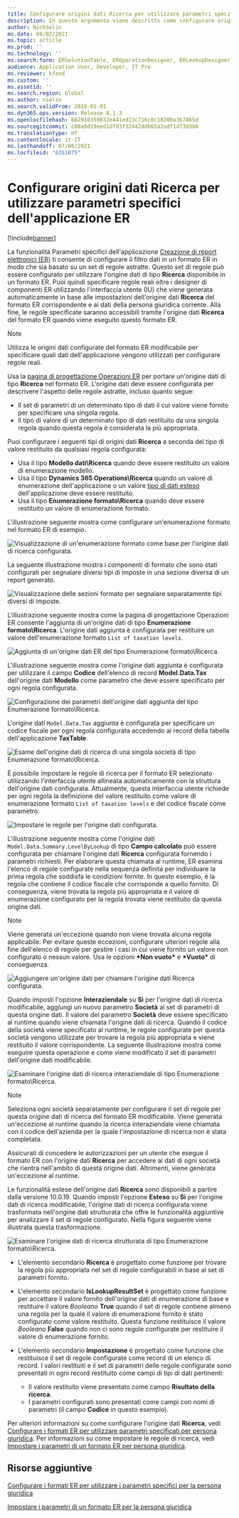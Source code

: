 ```yaml
---
title: Configurare origini dati Ricerca per utilizzare parametri specifici dell'applicazione ER
description: In questo argomento viene descritto come configurare origini dati Ricerca nei formati di Creazione di report elettronici (ER) per utilizzare parametri specifici dell'applicazione ER.
author: NickSelin
ms.date: 04/02/2021
ms.topic: article
ms.prod: ''
ms.technology: ''
ms.search.form: ERSolutionTable, EROperationDesigner, ERLookupDesigner, ERComponentLookupStructureEditing
audience: Application User, Developer, IT Pro
ms.reviewer: kfend
ms.custom: ''
ms.assetid: ''
ms.search.region: Global
ms.author: nselin
ms.search.validFrom: 2019-01-01
ms.dyn365.ops.version: Release 8.1.3
ms.openlocfilehash: 682910350832e441ed13c716c0c18200a3b7865d
ms.sourcegitcommit: c08a9d19eed1df03f32442ddb65a2adf1473d3b6
ms.translationtype: HT
ms.contentlocale: it-IT
ms.lasthandoff: 07/06/2021
ms.locfileid: "6351075"
---
```

# <a name="configure-lookup-data-sources-to-use-er-application-specific-parameters"></a>Configurare origini dati Ricerca per utilizzare parametri specifici dell'applicazione ER 

[!include[banner](../includes/banner.md)]

La funzionalità Parametri specifici dell'applicazione [Creazione di report elettronici (ER)](general-electronic-reporting.md) ti consente di configurare il filtro dati in un formato ER in modo che sia basato su un set di regole astratte. Questo set di regole può essere configurato per utilizzare l'origine dati di tipo **Ricerca** disponibile in un formato ER. Puoi quindi specificare regole reali oltre i designer di componenti ER utilizzando l'interfaccia utente (IU) che viene generata automaticamente in base alle impostazioni dell'origine dati **Ricerca** del formato ER corrispondente e ai dati della persona giuridica corrente. Alla fine, le regole specificate saranno accessibili tramite l'origine dati **Ricerca** del formato ER quando viene eseguito questo formato ER.

> [!NOTE]
> Utilizza le origini dati configurate del formato ER modificabile per specificare quali dati dell'applicazione vengono utilizzati per configurare regole reali.

Usa la [pagina di progettazione Operazioni ER](general-electronic-reporting.md#building-a-format-that-uses-a-data-model-as-a-base) per portare un'origine dati di tipo **Ricerca** nel formato ER. L'origine dati deve essere configurata per descrivere l'aspetto delle regole astratte, incluso quanto segue:

   - Il set di parametri di un determinato tipo di dati il cui valore viene fornito per specificare una singola regola.
   - Il tipo di valore di un determinato tipo di dati restituito da una singola regola quando questa regola è considerata la più appropriata.

Puoi configurare i seguenti tipi di origini dati **Ricerca** a seconda del tipo di valore restituito da qualsiasi regola configurata:

   - Usa il tipo **Modello dati\Ricerca** quando deve essere restituito un valore di enumerazione modello.
   - Usa il tipo **Dynamics 365 Operations\Ricerca** quando un valore di enumerazione dell'applicazione o un valore [tipo di dati esteso](../extensibility/extensible-edts.md) dell'applicazione deve essere restituito.
   - Usa il tipo **Enumerazione formato\Ricerca** quando deve essere restituito un valore di enumerazione formato.

L'illustrazione seguente mostra come configurare un'enumerazione formato nel formato ER di esempio.

   ![Visualizzazione di un'enumerazione formato come base per l'origine dati di ricerca configurata.](./media/er-lookup-data-sources-img1.gif)

La seguente illustrazione mostra i componenti di formato che sono stati configurati per segnalare diversi tipi di imposte in una sezione diversa di un report generato.

   ![Visualizzazione delle sezioni formato per segnalare separatamente tipi diversi di imposte.](./media/er-lookup-data-sources-img2.png)

L'illustrazione seguente mostra come la pagina di progettazione Operazioni ER consente l'aggiunta di un'origine dati di tipo **Enumerazione formato\Ricerca**.  L'origine dati aggiunta è configurata per restituire un valore dell'enumerazione formato `List of taxation levels`.

   ![Aggiunta di un'origine dati ER del tipo Enumerazione formato\Ricerca.](./media/er-lookup-data-sources-img3.gif)

L'illustrazione seguente mostra come l'origine dati aggiunta è configurata per utilizzare il campo **Codice** dell'elenco di record **Model.Data.Tax** dell'origine dati **Modello** come parametro che deve essere specificato per ogni regola configurata.

![Configurazione dei parametri dell'origine dati aggiunta del tipo Enumerazione formato\Ricerca.](./media/er-lookup-data-sources-img4.gif)

L'origine dati `Model.Data.Tax` aggiunta è configurata per specificare un codice fiscale per ogni regola configurata accedendo ai record della tabella dell'applicazione **TaxTable**.

   ![Esame dell'origine dati di ricerca di una singola società di tipo Enumerazione formato\Ricerca.](./media/er-lookup-data-sources-img5.gif)

È possibile impostare le regole di ricerca per il formato ER selezionato utilizzando l'interfaccia utente allineata automaticamente con la struttura dell'origine dati configurata. Attualmente, questa interfaccia utente richiede per ogni regola la definizione del valore restituito come valore di enumerazione formato `List of taxation levels` e del codice fiscale come parametro.

   ![Impostare le regole per l'origine dati configurata.](./media/er-lookup-data-sources-img6.gif)

L'illustrazione seguente mostra come l'origine dati `Model.Data.Summary.LevelByLookup` di tipo **Campo calcolato** può essere configurata per chiamare l'origine dati **Ricerca** configurata fornendo i parametri richiesti. Per elaborare questa chiamata al runtime, ER esamina l'elenco di regole configurate nella sequenza definita per individuare la prima regola che soddisfa le condizioni fornite. In questo esempio, è la regola che contiene il codice fiscale che corrisponde a quello fornito. Di conseguenza, viene trovata la regola più appropriata e il valore di enumerazione configurato per la regola trovata viene restituito da questa origine dati.

> [!NOTE]
> Viene generata un'eccezione quando non viene trovata alcuna regola applicabile. Per evitare queste eccezioni, configurare ulteriori regole alla fine dell'elenco di regole per gestire i casi in cui viene fornito un valore non configurato o nessun valore. Usa le opzioni **\*Non vuoto\*** e **\*Vuoto\*** di conseguenza.  
>
> ![Aggiungere un'origine dati per chiamare l'origine dati Ricerca configurata.](./media/er-lookup-data-sources-img7.png)

Quando imposti l'opzione **Interaziendale** su **Sì** per l'origine dati di ricerca modificabile, aggiungi un nuovo parametro **Società** al set di parametri di questa origine dati. Il valore del parametro **Società** deve essere specificato al runtime quando viene chiamata l'origine dati di ricerca. Quando il codice della società viene specificato al runtime, le regole configurate per questa società vengono utilizzate per trovare la regola più appropriata e viene restituito il valore corrispondente. La seguente illustrazione mostra come eseguire questa operazione e come viene modificato il set di parametri dell'origine dati modificabile.

   ![Esaminare l'origine dati di ricerca interaziendale di tipo Enumerazione formato\Ricerca.](./media/er-lookup-data-sources-img8.gif)

> [!NOTE]
> Seleziona ogni società separatamente per configurare il set di regole per questa origine dati di ricerca del formato ER modificabile. Viene generata un'eccezione al runtime quando la ricerca interaziendale viene chiamata con il codice dell'azienda per la quale l'impostazione di ricerca non è stata completata.
>
> Assicurati di concedere le autorizzazioni per un utente che esegue il formato ER con l'origine dati **Ricerca** per accedere ai dati di ogni società che rientra nell'ambito di questa origine dati. Altrimenti, viene generata un'eccezione al runtime.

Le funzionalità estese dell'origine dati **Ricerca** sono disponibili a partire dalla versione 10.0.19. Quando imposti l'opzione **Esteso** su **Sì** per l'origine dati di ricerca modificabile, l'origine dati di ricerca configurata viene trasformata nell'origine dati strutturata che offre le funzionalità aggiuntive per analizzare il set di regole configurato. Nella figura seguente viene illustrata questa trasformazione.

   ![Esaminare l'origine dati di ricerca strutturata di tipo Enumerazione formato\Ricerca.](./media/er-lookup-data-sources-img9.gif)

- L'elemento secondario **Ricerca** è progettato come funzione per trovare la regola più appropriata nel set di regole configurabili in base al set di parametri fornito.
- L'elemento secondario **IsLookupResultSet** è progettato come funzione per accettare il valore fornito dell'origine dati di enumerazione di base e restituire il valore *Booleano* **True** quando il set di regole contiene almeno una regola per la quale il valore di enumerazione fornito è stato configurato come valore restituito. Questa funzione restituisce il valore *Booleano* **False** quando non ci sono regole configurate per restituire il valore di enumerazione fornito.
- L'elemento secondario **Impostazione** è progettato come funzione che restituisce il set di regole configurate come record di un elenco di record. I valori restituiti e il set di parametri delle regole configurate sono presentati in ogni record restituito come campi di tipi di dati pertinenti:

    - Il valore restituito viene presentato come campo **Risultato della ricerca**.
    - I parametri configurati sono presentati come campi con nomi di parametri (il campo **Codice** in questo esempio).

Per ulteriori informazioni su come configurare l'origine dati **Ricerca**, vedi [Configurare i formati ER per utilizzare parametri specificati per persona giuridica](er-app-specific-parameters-configure-format.md). Per informazioni su come impostare le regole di ricerca, vedi [Impostare i parametri di un formato ER per persona giuridica](er-app-specific-parameters-set-up.md).

## <a name="additional-resources"></a>Risorse aggiuntive

[Configurare i formati ER per utilizzare i parametri specifici per la persona giuridica](er-app-specific-parameters-configure-format.md)

[Impostare i parametri di un formato ER per la persona giuridica](er-app-specific-parameters-set-up.md)
